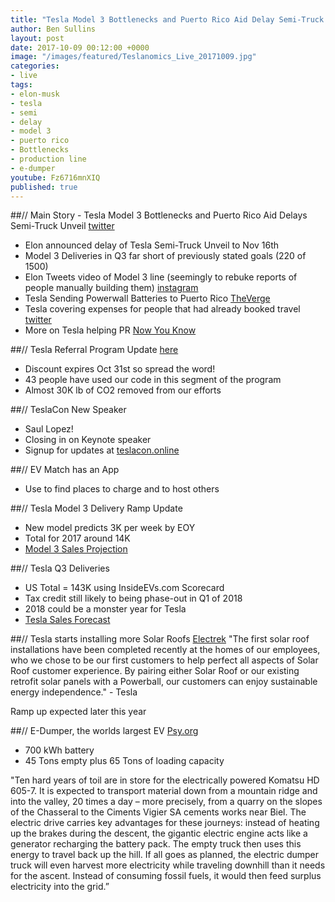 ```yaml
---
title: "Tesla Model 3 Bottlenecks and Puerto Rico Aid Delay Semi-Truck Unveil"
author: Ben Sullins
layout: post
date: 2017-10-09 00:12:00 +0000
image: "/images/featured/Teslanomics_Live_20171009.jpg"
categories:
- live
tags:
- elon-musk
- tesla
- semi
- delay
- model 3
- puerto rico
- Bottlenecks
- production line
- e-dumper
youtube: Fz6716mnXIQ
published: true
---
```

##// Main Story - Tesla Model 3 Bottlenecks and Puerto Rico Aid Delays Semi-Truck Unveil [twitter](https://twitter.com/elonmusk/status/916395155120205825)
- Elon announced delay of Tesla Semi-Truck Unveil to Nov 16th
- Model 3 Deliveries in Q3 far short of previously stated goals (220 of 1500)
- Elon Tweets video of Model 3 line (seemingly to rebuke reports of people manually building them) [instagram](https://www.instagram.com/p/BaAOokSgdCp/)
- Tesla Sending Powerwall Batteries to Puerto Rico [TheVerge](https://www.theverge.com/2017/10/6/16438054/elon-musk-puerto-rico-solar-power-tesla)
- Tesla covering expenses for people that had already booked travel [twitter](https://twitter.com/LikeTeslaKim/status/916457584487555072)
- More on Tesla helping PR [Now You Know](https://www.youtube.com/watch?v=3h0v05oLu6E)

##// Tesla Referral Program Update [here](https://teslanomics.co/td)
- Discount expires Oct 31st so spread the word!
- 43 people have used our code in this segment of the program
- Almost 30K lb of CO2 removed from our efforts

##// TeslaCon New Speaker
- Saul Lopez!
- Closing in on Keynote speaker
- Signup for updates at [teslacon.online](https://www.teslacon.online)

##// EV Match has an App
- Use to find places to charge and to host others

##// Tesla Model 3 Delivery Ramp Update
- New model predicts 3K per week by EOY
- Total for 2017 around 14K
- [Model 3 Sales Projection](https://public.tableau.com/profile/bens#!/vizhome/model3-delivery-ramp-2/Model3Sales)

##// Tesla Q3 Deliveries
- US Total = 143K using InsideEVs.com Scorecard
- Tax credit still likely to being phase-out in Q1 of 2018
- 2018 could be a monster year for Tesla
- [Tesla Sales Forecast](https://public.tableau.com/profile/bens#!/vizhome/model3-delivery-ramp-2/Model3Sales)


##// Tesla starts installing more Solar Roofs [Electrek](https://electrek.co/2017/10/09/tesla-installing-solar-roof-systems/)
"The first solar roof installations have been completed recently at the homes of our employees, who we chose to be our first customers to help perfect all aspects of Solar Roof customer experience. By pairing either Solar Roof or our existing retrofit solar panels with a Powerball, our customers can enjoy sustainable energy independence." - Tesla

Ramp up expected later this year

##// E-Dumper, the worlds largest EV [Psy.org](https://phys.org/news/2017-09-e-dumper-world-largest-electric-vehicle.html#jCp)
- 700 kWh battery
- 45 Tons empty plus 65 Tons of loading capacity

"Ten hard years of toil are in store for the electrically powered Komatsu HD 605-7. It is expected to transport material down from a mountain ridge and into the valley, 20 times a day – more precisely, from a quarry on the slopes of the Chasseral to the Ciments Vigier SA cements works near Biel. The electric drive carries key advantages for these journeys: instead of heating up the brakes during the descent, the gigantic electric engine acts like a generator recharging the battery pack. The empty truck then uses this energy to travel back up the hill. If all goes as planned, the electric dumper truck will even harvest more electricity while traveling downhill than it needs for the ascent. Instead of consuming fossil fuels, it would then feed surplus electricity into the grid.”
